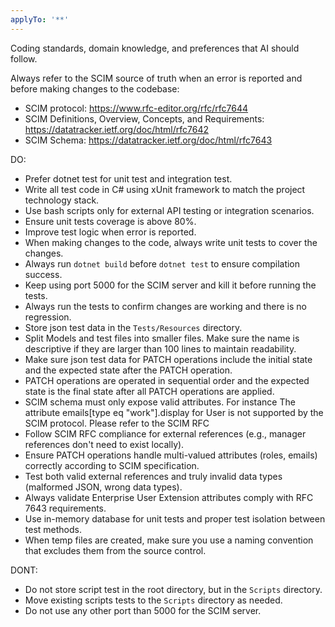 ```yaml
---
applyTo: '**'
---
```

Coding standards, domain knowledge, and preferences that AI should follow.


Always refer to the SCIM source of truth when an error is reported and before making changes to the codebase:
- SCIM protocol: https://www.rfc-editor.org/rfc/rfc7644
- SCIM Definitions, Overview, Concepts, and Requirements: https://datatracker.ietf.org/doc/html/rfc7642
- SCIM Schema: https://datatracker.ietf.org/doc/html/rfc7643


DO:
- Prefer dotnet test for unit test and integration test.
- Write all test code in C# using xUnit framework to match the project technology stack.
- Use bash scripts only for external API testing or integration scenarios.
- Ensure unit tests coverage is above 80%.
- Improve test logic when error is reported.
- When making changes to the code, always write unit tests to cover the changes.
- Always run `dotnet build` before `dotnet test` to ensure compilation success.
- Keep using port 5000 for the SCIM server and kill it before running the tests.
- Always run the tests to confirm changes are working and there is no regression.
- Store json test data in the `Tests/Resources` directory.
- Split Models and test files into smaller files. Make sure the name is descriptive if they are larger than 100 lines to maintain readability.
- Make sure json test data for PATCH operations include the initial state and the expected state after the PATCH operation.
- PATCH operations are operated in sequential order and the expected state is the final state after all PATCH operations are applied.
- SCIM schema must only expose valid attributes. For instance The attribute emails[type eq "work"].display for User is not supported by the SCIM protocol. Please refer to the SCIM RFC
- Follow SCIM RFC compliance for external references (e.g., manager references don't need to exist locally).
- Ensure PATCH operations handle multi-valued attributes (roles, emails) correctly according to SCIM specification.
- Test both valid external references and truly invalid data types (malformed JSON, wrong data types).
- Always validate Enterprise User Extension attributes comply with RFC 7643 requirements.
- Use in-memory database for unit tests and proper test isolation between test methods.
- When temp files are created, make sure you use a naming convention that excludes them  from the source control.

DONT:
- Do not store script test in the root directory, but in the `Scripts` directory.
- Move existing scripts tests to the `Scripts` directory as needed.
- Do not use any other port than 5000 for the SCIM server.
